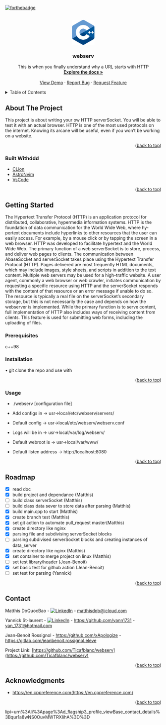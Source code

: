 <div id="top"></div>

[![forthebadge](https://forthebadge.com/images/badges/made-with-c-plus-plus.svg)](https://forthebadge.com)

<!-- PROJECT LOGO -->
<br />
<div align="center">
  <a href="https://github.com/Ticafblanc/webserv">
    <code><img height="80" src="Images/cpp_logo.png"></code>
  </a>

<h3 align="center">webserv</h3>

  <p align="center">
    This is when you finally understand why a URL starts with HTTP
    <br />
    <a href="https://github.com/Ticafblanc/webserv"><strong>Explore the docs »</strong></a>
    <br />
    <br />
    <a href="https://github.com/Ticafblanc/webserv">View Demo</a>
    ·
    <a href="https://github.com/Ticafblanc/webserv/issues">Report Bug</a>
    ·
    <a href="https://github.com/Ticafblanc/webserv/issues">Request Feature</a>
  </p>
</div>



<!-- TABLE OF CONTENTS -->
<details>
  <summary>Table of Contents</summary>
  <ol>
    <li>
      <a href="#about-the-project">About The Project</a>
      <ul>
        <li><a href="#built-with">Built With</a></li>
      </ul>
    </li>
    <li>
      <a href="#getting-started">Getting Started</a>
      <ul>
        <li><a href="#prerequisites">Prerequisites</a></li>
        <li><a href="#installation">Installation</a></li>
      </ul>
    </li>
    <li><a href="#usage">Usage</a></li>
    <li><a href="#roadmap">Roadmap</a></li>
    <li><a href="#contact">Contact</a></li>
    <li><a href="#acknowledgments">Acknowledgments</a></li>
  </ol>
</details>



<!-- ABOUT THE PROJECT -->
## About The Project


This project is about writing your ow HTTP serverSocket.
You will be able to test it with an actual browser.
HTTP is one of the most used protocols on the internet.
Knowing its arcane will be useful, even if you won’t be working on a website.

<p align="right">(<a href="#top">back to top</a>)</p>



### Built Withddd

* [CLion](https://www.jetbrains.com/clion/promo/?source=google&medium=cpc&campaign=11960744855&term=clion&content=489240779234&gclid=EAIaIQobChMIjYSpkeeX_AIVh6XICh0CqwhAEAAYASAAEgLIVPD_BwE)
* [AstroNvim](https://github.com/AstroNvim/AstroNvim)
* [VsCode](https://code.visualstudio.com/)

<p align="right">(<a href="#top">back to top</a>)</p>

<!-- GETTING STARTED -->
## Getting Started


The Hypertext Transfer Protocol (HTTP) is an application protocol for distributed, collaborative, hypermedia 
information systems.
HTTP is the foundation of data communication for the World Wide Web, where hy- pertext documents include 
hyperlinks to other resources that the user can easily access. For example, by a mouse click or by tapping 
the screen in a web browser.
HTTP was developed to facilitate hypertext and the World Wide Web.
The primary function of a web serverSocket is to store, process, and deliver web pages to clients. The communication 
between AbaseSocket and serverSocket takes place using the Hypertext Transfer Protocol (HTTP).
Pages delivered are most frequently HTML documents, which may include images, style sheets, and scripts in 
addition to the text content.
Multiple web servers may be used for a high-traffic website.
A user agent, commonly a web browser or web crawler, initiates communication by requesting a specific resource 
using HTTP and the serverSocket responds with the content of that resource or an error message if unable to do so. The resource is typically a real file on the serverSocket’s secondary storage, but this is not necessarily the case and depends on how the webserver is implemented.
While the primary function is to serve content, full implementation of HTTP also includes ways of receiving content from clients. This feature is used for submitting web forms, including the uploading of files.

### Prerequisites

c++98

### Installation
• git clone the repo and use with
<p align="right">(<a href="#top">back to top</a>)</p>
<!-- USAGE EXAMPLES -->

### Usage
- ./webserv [configuration file]

- Add configs in -> usr->local/etc/webserv/servers/
- Default config -> usr->local/etc/webserv/webserv.conf
- Logs will be in -> usr->local/var/log/webserv/
- Default webroot is -> usr->local/var/www/
- Default listen address -> http://localhost:8080


<p align="right">(<a href="#top">back to top</a>)</p>

<!-- ROADMAP -->
## Roadmap

- [X] read doc
- [X] build project and dependance (Matthis)
- [ ] build class serverSocket (Matthis)
- [ ] build class data sever to store data after parsing (Matthis)
- [X] build main.cpp to start (Matthis)
- [X] create branch test (Matthis)
- [X] set git action to automate pull_request master(Matthis)
- [X] create directory like nginx
- [x] parsing file and subdivising serverSocket blocks
- [ ] parsing subdivised serverSocket blocks and creating instances of data_server
- [X] create directory like nginx (Matthis)
- [X] set container to merge project on linux (Matthis)
- [ ] set test library/header (Jean-Benoit)
- [X] set basic test for github action (Jean-Benoit)
- [ ] set test for parsing (Yannick)

<p align="right">(<a href="#top">back to top</a>)</p>

<!-- CONTACT -->
## Contact

Matthis DoQuocBao - [![LinkedIn][linkedin-shield]][linkedin-url] - matthisdqb@icloud.com

Yannick St-laurent - [![LinkedIn][linkedin-shield]][linkedin-url-yan] - https://github.com/yann1731 - yan_1731@hotmail.com

Jean-Benoit Rossignol - https://github.com/xApologize - https://gitlab.com/jeanbenoit.rossignol.eleve

Project Link: [https://github.com/Ticafblanc/webserv](https://github.com/Ticafblanc/webserv)

<p align="right">(<a href="#top">back to top</a>)</p>

<!-- ACKNOWLEDGMENTS -->
## Acknowledgments

* https://en.cppreference.com(https://en.cppreference.com)

<p align="right">(<a href="#top">back to top</a>)</p>



<!-- MARKDOWN LINKS & IMAGES -->
<!-- https://www.markdownguide.org/basic-syntax/#reference-style-links -->
[contributors-shield]: https://img.shields.io/github/contributors/Ticafblanc/webserv.svg?style=for-the-badge
[contributors-url]: https://github.com/Ticafblanc/webserv/graphs/contributors
[forks-shield]: https://img.shields.io/github/forks/Ticafblanc/webserv.svg?style=for-the-badge
[forks-url]: https://github.com/Ticafblanc/webserv/network/members
[stars-shield]: https://img.shields.io/github/stars/Ticafblanc/webserv.svg?style=for-the-badge
[stars-url]: https://github.com/Ticafblanc/webserv/stargazers
[issues-shield]: https://img.shields.io/github/issues/Ticafblanc/webserv.svg?style=for-the-badge
[issues-url]: https://github.com/Ticafblanc/webserv/issues
[license-shield]: https://img.shields.io/github/license/Ticafblanc/.svg?style=for-the-badge
[license-url]: https://github.com/Ticafblanc/webserv/blob/master/LICENSE.txt
[linkedin-shield]: https://img.shields.io/badge/-LinkedIn-black.svg?style=for-the-badge&logo=linkedin&colorB=555
[linkedin-url]: https://www.linkedin.com/in/matthis-doquocbao-a4a381192?
[linkedin-url-yan]: https://www.linkedin.com/in/yannick-st-laurent-3ab2b3224/
lipi=urn%3Ali%3Apage%3Ad_flagship3_profile_viewBase_contact_details%3Bqur1a8wNS0OuvMWTRXIihA%3D%3D
<!--[product-screenshot]: Images/cpp_logo.png-->
